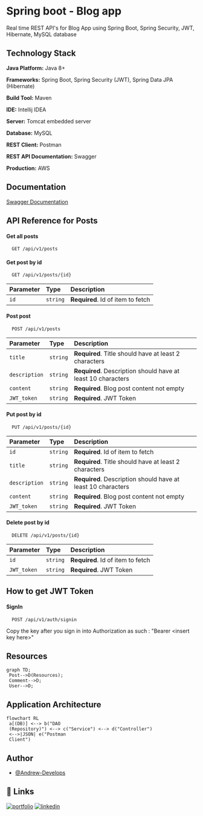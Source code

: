 
# Spring boot - Blog app

Real time REST API's for Blog App using Spring Boot, Spring Security, JWT, Hibernate, MySQL database


## Technology Stack

**Java Platform:** Java 8+

**Frameworks:** Spring Boot, Spring Security (JWT), Spring Data JPA (Hibernate)

**Build Tool:** Maven

**IDE:** Intellij IDEA

**Server:** Tomcat embedded server

**Database:** MySQL

**REST Client:** Postman

**REST API Documentation:** Swagger

**Production:** AWS
## Documentation

[Swagger Documentation](http://springbootblogapp-env.eba-k34dcz2t.eu-west-2.elasticbeanstalk.com/swagger-ui/index.html#/)

## API Reference for Posts

#### Get all posts

```http
  GET /api/v1/posts
```

#### Get post by id

```http
  GET /api/v1/posts/{id}
```

| Parameter | Type     | Description                       |
| :-------- | :------- | :-------------------------------- |
| `id`      | `string` | **Required**. Id of item to fetch |

#### Post post
```http
  POST /api/v1/posts
```

| Parameter | Type     | Description                       |
| :-------- | :------- | :-------------------------------- |
| `title`      | `string` | **Required**. Title should have at least 2 characters |
| `description`      | `string` | **Required**. Description should have at least 10 characters |
| `content`      | `string` | **Required**. Blog post content not empty |
| `JWT_token`      | `string` | **Required**. JWT Token  |

#### Put post by id

```http
  PUT /api/v1/posts/{id}
```

| Parameter | Type     | Description                       |
| :-------- | :------- | :-------------------------------- |
| `id`      | `string` | **Required**. Id of item to fetch |
| `title`      | `string` | **Required**. Title should have at least 2 characters |
| `description`      | `string` | **Required**. Description should have at least 10 characters |
| `content`      | `string` | **Required**. Blog post content not empty |
| `JWT_token`      | `string` | **Required**. JWT Token  |

#### Delete post by id

```http
  DELETE /api/v1/posts/{id}
```

| Parameter | Type     | Description                       |
| :-------- | :------- | :-------------------------------- |
| `id`      | `string` | **Required**. Id of item to fetch |
| `JWT_token`      | `string` | **Required**. JWT Token  |

## How to get JWT Token

#### SignIn
```http
  POST /api/v1/auth/signin
```
Copy the key after you sign in into Authorization as such : "Bearer <<insert key here>insert key here>"

## Resources

```mermaid
graph TD;  
 Post-->D(Resources);  
 Comment-->D;  
 User-->D;  
```
## Application Architecture

```mermaid
flowchart RL
 a[(DB)] <--> b("DAO 
 (Repository)") <--> c("Service") <--> d("Controller")
 <-->|JSON| e("Postman 
 Client")
```

## Author

- [@Andrew-Develops](https://github.com/Andrew-Develops)


## 🔗 Links
[![portfolio](https://img.shields.io/badge/my_portfolio-000?style=for-the-badge&logo=ko-fi&logoColor=white)](https://github.com/Andrew-Develops/JavaProjects)
[![linkedin](https://img.shields.io/badge/linkedin-0A66C2?style=for-the-badge&logo=linkedin&logoColor=white)](https://www.linkedin.com/in/cosminfuica/)
